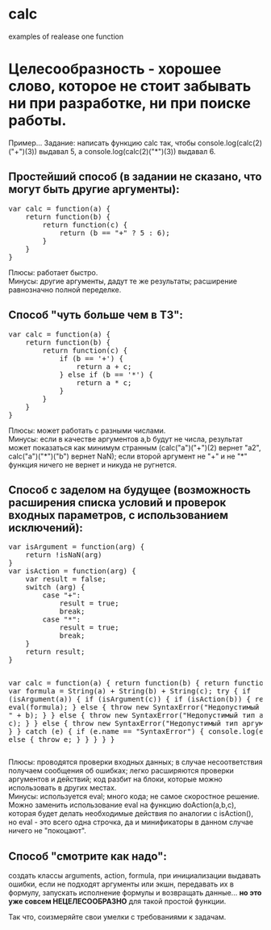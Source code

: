 # calc
examples of realease one function

<h1>Целесообразность - хорошее слово, которое не стоит забывать ни при разработке, ни при поиске работы. </h1>

Пример... Задание: написать функцию calc так, чтобы console.log(calc(2)("+")(3)) выдавал 5, а console.log(calc(2)("*")(3)) выдавал 6.

<h2>Простейший способ (в задании не сказано, что могут быть другие аргументы): </h2>
<pre>var calc = function(a) {
	return function(b) {
		return function(c) {
			return (b == "+" ? 5 : 6);
		}
	}
}
</pre>
Плюсы: работает быстро. <br>
Минусы: другие аргументы, дадут те же результаты; расширение равнозначно полной переделке.  

<h2>Способ "чуть больше чем в ТЗ":</h2>
<pre>
var calc = function(a) {
	return function(b) {
		return function(c) {
			if (b == '+') {
				return a + c;
			} else if (b == '*') {
				return a * c;
			}
		}
	}
}
</pre>
Плюсы: может работать с разными числами.<br> 
Минусы: если в качестве аргументов a,b будут не числа, результат может показаться как минимум странным (calc("a")("+")(2) вернет "a2", calc("a")("*")("b") вернет NaN); если второй аргумент не "+" и не "*" функция ничего не вернет и никуда не ругнется. 

<h2>Способ с заделом на будущее (возможность расширения списка условий и проверок входных параметров, с использованием исключений):</h2>
<pre>
var isArgument = function(arg) {
	return !isNaN(arg)
}
var isAction = function(arg) {
	var result = false;
	switch (arg) {
		case "+":
			result = true;
			break;
		case "*":
			result = true;
			break;
	}
	return result;
}

var calc = function(a) {
	return function(b) {
		return function(c) {
			var formula = String(a) + String(b) + String(c);
			try {
				if (isArgument(a)) {
					if (isArgument(c)) {
						if (isAction(b)) {
							return eval(formula);
						} else {
							throw new SyntaxError("Недопустимый тип действия " + b);
						}
					} else {
						throw new SyntaxError("Недопустимый тип аргумента " + c);
					}
				} else {
					throw new SyntaxError("Недопустимый тип аргумента " + a);
				}
			} catch (e) {
				if (e.name == "SyntaxError") {
					console.log(e.message);
				} else {
					throw e;
				}
			}
		}
	}
}
</pre>
Плюсы: проводятся проверки входных данных; в случае несоответствия получаем сообщения об ошибках; легко расширяются проверки аргументов и действий; код разбит на блоки, которые можно использовать в других местах. <br>
Минусы: используется eval; много кода; не самое скоростное решение. </br>
Можно заменить использование eval на функцию doAction(a,b,c), которая будет делать необходимые действия по аналогии с isAction(), но eval - это всего одна строчка, да и минификаторы в данном случае ничего не "покоцают".

<h2>Способ "смотрите как надо":</h2>
создать классы arguments, action, formula, при инициализации выдавать ошибки, если не подходят аргументы или экшн, передавать их в формулу, запускать исполнение формулы и возвращать данные... <strong>но это уже совсем НЕЦЕЛЕСООБРАЗНО</strong> для такой простой функции. 

Так что, соизмеряйте свои умелки с требованиями к задачам. 
